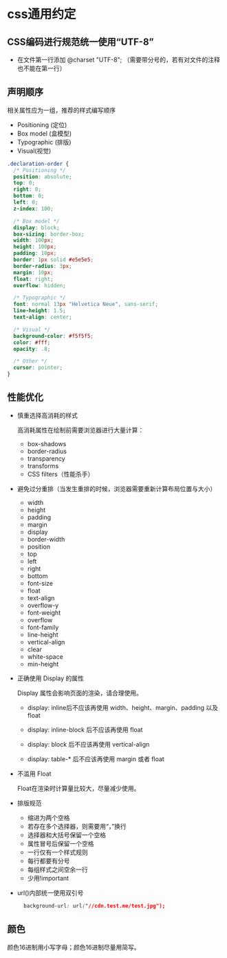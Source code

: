 # css通用约定

## CSS编码进行规范统一使用“UTF-8”
  * 在文件第一行添加 @charset "UTF-8"; （需要带分号的，若有对文件的注释也不能在第一行）
## 声明顺序
  相关属性应为一组，推荐的样式编写顺序

  * Positioning    (定位)
  * Box model      (盒模型)
  * Typographic (排版)
  * Visual(视觉)
  ```css
  .declaration-order {
    /* Positioning */
    position: absolute;
    top: 0;
    right: 0;
    bottom: 0;
    left: 0;
    z-index: 100;

    /* Box model */
    display: block;
    box-sizing: border-box;
    width: 100px;
    height: 100px;
    padding: 10px;
    border: 1px solid #e5e5e5;
    border-radius: 3px;
    margin: 10px;
    float: right;
    overflow: hidden;

    /* Typographic */
    font: normal 13px "Helvetica Neue", sans-serif;
    line-height: 1.5;
    text-align: center;

    /* Visual */
    background-color: #f5f5f5;
    color: #fff;
    opacity: .8;

    /* Other */
    cursor: pointer;
  }
  ```
## 性能优化
  * 慎重选择高消耗的样式

    高消耗属性在绘制前需要浏览器进行大量计算：

    * box-shadows
    * border-radius
    * transparency
    * transforms
    * CSS filters（性能杀手）

  * 避免过分重排（当发生重排的时候，浏览器需要重新计算布局位置与大小）
    * width
    * height
    * padding
    * margin
    * display
    * border-width
    * position
    * top
    * left
    * right
    * bottom
    * font-size
    * float
    * text-align
    * overflow-y
    * font-weight
    * overflow
    * font-family
    * line-height
    * vertical-align
    * clear
    * white-space
    * min-height

  * 正确使用 Display 的属性

    Display 属性会影响页面的渲染，请合理使用。
    * display: inline后不应该再使用 width、height、margin、padding 以及 float

    * display: inline-block 后不应该再使用 float

    * display: block 后不应该再使用 vertical-align

    * display: table-* 后不应该再使用 margin 或者 float

  * 不滥用 Float

    Float在渲染时计算量比较大，尽量减少使用。
  * 排版规范
    * 缩进为两个空格
    * 若存在多个选择器，则需要用“，”换行
    * 选择器和大括号保留一个空格
    * 属性冒号后保留一个空格
    * 一行仅有一个样式规则
    * 每行都要有分号
    * 每组样式之间空余一行
    * 少用!important
  * url()内部统一使用双引号
    ```css
      background-url: url("//cdn.test.me/test.jpg");
    ```
## 颜色
  颜色16进制用小写字母；颜色16进制尽量用简写。

  


